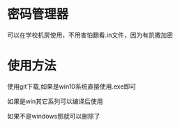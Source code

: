 # 密码管理器

可以在学校机房使用，不用害怕翻看.in文件，因为有凯撒加密

# 使用方法

使用git下载,如果是win10系统直接使用.exe即可

如果是win其它系列可以编译后使用

如果不是windows那就可以删除了

